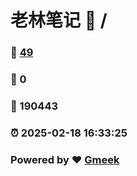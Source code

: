 # 老林笔记 :link: / 
### :page_facing_up: [49](//tag.html) 
### :speech_balloon: 0 
### :hibiscus: 190443 
### :alarm_clock: 2025-02-18 16:33:25 
### Powered by :heart: [Gmeek](https://github.com/Meekdai/Gmeek)
